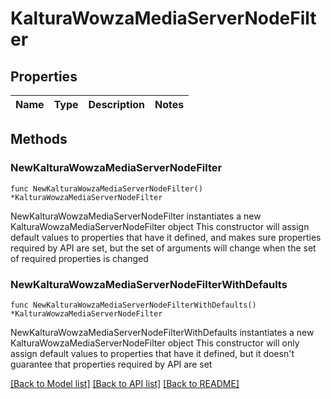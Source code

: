 # KalturaWowzaMediaServerNodeFilter

## Properties

Name | Type | Description | Notes
------------ | ------------- | ------------- | -------------

## Methods

### NewKalturaWowzaMediaServerNodeFilter

`func NewKalturaWowzaMediaServerNodeFilter() *KalturaWowzaMediaServerNodeFilter`

NewKalturaWowzaMediaServerNodeFilter instantiates a new KalturaWowzaMediaServerNodeFilter object
This constructor will assign default values to properties that have it defined,
and makes sure properties required by API are set, but the set of arguments
will change when the set of required properties is changed

### NewKalturaWowzaMediaServerNodeFilterWithDefaults

`func NewKalturaWowzaMediaServerNodeFilterWithDefaults() *KalturaWowzaMediaServerNodeFilter`

NewKalturaWowzaMediaServerNodeFilterWithDefaults instantiates a new KalturaWowzaMediaServerNodeFilter object
This constructor will only assign default values to properties that have it defined,
but it doesn't guarantee that properties required by API are set


[[Back to Model list]](../README.md#documentation-for-models) [[Back to API list]](../README.md#documentation-for-api-endpoints) [[Back to README]](../README.md)


